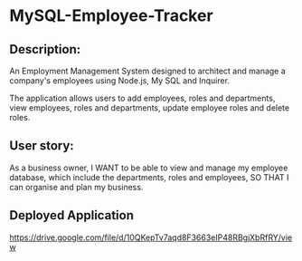 # MySQL-Employee-Tracker

## Description: 
An Employment Management System designed to architect and manage a company's employees using Node.js, My SQL and Inquirer. 

The application allows users to add employees, roles and departments, view employees, roles and departments, update employee roles and delete roles. 

## User story:
As a business owner, 
I WANT to be able to view and manage my employee database, which include the departments, roles and employees,
SO THAT I can organise and plan my business.

## Deployed Application
https://drive.google.com/file/d/10QKepTv7aqd8F3663eIP48RBgjXbRfRY/view


